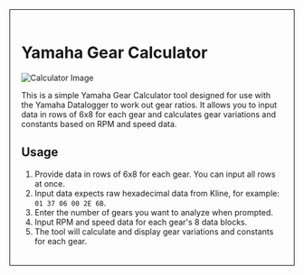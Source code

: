
<div style="border: 1px solid black; padding: 20px;">

# Yamaha Gear Calculator

![Calculator Image](https://i.ibb.co/hLrLfB7/image.png)

This is a simple Yamaha Gear Calculator tool designed for use with the Yamaha Datalogger to work out gear ratios. It allows you to input data in rows of 6x8 for each gear and calculates gear variations and constants based on RPM and speed data.

## Usage

1. Provide data in rows of 6x8 for each gear. You can input all rows at once.
2. Input data expects raw hexadecimal data from Kline, for example: `01 37 06 00 2E 6B`.
3. Enter the number of gears you want to analyze when prompted.
4. Input RPM and speed data for each gear's 8 data blocks.
5. The tool will calculate and display gear variations and constants for each gear.
